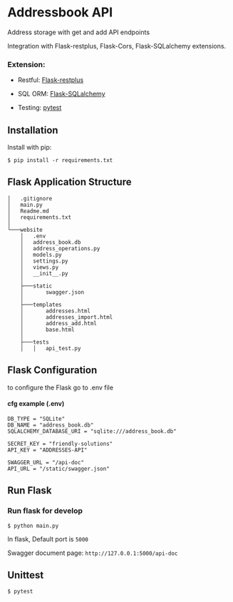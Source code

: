 # Addressbook API

Address storage with get and add API endpoints

Integration with Flask-restplus, Flask-Cors, Flask-SQLalchemy extensions.

### Extension:
- Restful: [Flask-restplus](http://flask-restplus.readthedocs.io/en/stable/)

- SQL ORM: [Flask-SQLalchemy](http://flask-sqlalchemy.pocoo.org/2.1/)

- Testing: [pytest](https://docs.pytest.org/)

## Installation

Install with pip:

```
$ pip install -r requirements.txt
```

## Flask Application Structure 
```
│   .gitignore
│   main.py
│   Readme.md
│   requirements.txt
│
└───website
    │   .env
    │   address_book.db
    │   address_operations.py
    │   models.py
    │   settings.py
    │   views.py
    │   __init__.py
    │
    ├───static
    │       swagger.json
    │
    ├───templates
    │       addresses.html
    │       addresses_import.html
    │       address_add.html
    │       base.html
    │
    ├───tests
    │   │   api_test.py
```
## Flask Configuration

to configure the Flask go to .env file
#### cfg example (.env)

```
DB_TYPE = "SQLite"
DB_NAME = "address_book.db"
SQLALCHEMY_DATABASE_URI = "sqlite:///address_book.db"

SECRET_KEY = "friendly-solutions"
API_KEY = "ADDRESSES-API"

SWAGGER_URL = "/api-doc"
API_URL = "/static/swagger.json"
```

 
## Run Flask
### Run flask for develop
```
$ python main.py
```
In flask, Default port is `5000`

Swagger document page:  `http://127.0.0.1:5000/api-doc`


## Unittest
```
$ pytest
```
